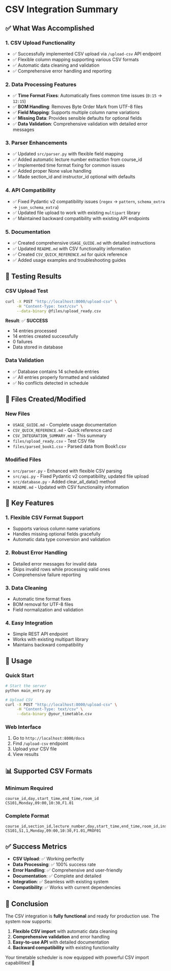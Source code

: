 # CSV Integration Summary

## ✅ What Was Accomplished

### 1. **CSV Upload Functionality**
- ✅ Successfully implemented CSV upload via `/upload-csv` API endpoint
- ✅ Flexible column mapping supporting various CSV formats
- ✅ Automatic data cleaning and validation
- ✅ Comprehensive error handling and reporting

### 2. **Data Processing Features**
- ✅ **Time Format Fixes**: Automatically fixes common time issues (`0:15` → `12:15`)
- ✅ **BOM Handling**: Removes Byte Order Mark from UTF-8 files
- ✅ **Field Mapping**: Supports multiple column name variations
- ✅ **Missing Data**: Provides sensible defaults for optional fields
- ✅ **Data Validation**: Comprehensive validation with detailed error messages

### 3. **Parser Enhancements**
- ✅ Updated `src/parser.py` with flexible field mapping
- ✅ Added automatic lecture number extraction from course_id
- ✅ Implemented time format fixing for common issues
- ✅ Added proper None value handling
- ✅ Made section_id and instructor_id optional with defaults

### 4. **API Compatibility**
- ✅ Fixed Pydantic v2 compatibility issues (`regex` → `pattern`, `schema_extra` → `json_schema_extra`)
- ✅ Updated file upload to work with existing `multipart` library
- ✅ Maintained backward compatibility with existing API endpoints

### 5. **Documentation**
- ✅ Created comprehensive `USAGE_GUIDE.md` with detailed instructions
- ✅ Updated `README.md` with CSV functionality information
- ✅ Created `CSV_QUICK_REFERENCE.md` for quick reference
- ✅ Added usage examples and troubleshooting guides

## 🧪 Testing Results

### CSV Upload Test
```bash
curl -X POST "http://localhost:8000/upload-csv" \
     -H "Content-Type: text/csv" \
     --data-binary @files/upload_ready.csv
```

**Result**: ✅ **SUCCESS**
- 14 entries processed
- 14 entries created successfully
- 0 failures
- Data stored in database

### Data Validation
- ✅ Database contains 14 schedule entries
- ✅ All entries properly formatted and validated
- ✅ No conflicts detected in schedule

## 📁 Files Created/Modified

### New Files
- `USAGE_GUIDE.md` - Complete usage documentation
- `CSV_QUICK_REFERENCE.md` - Quick reference card
- `CSV_INTEGRATION_SUMMARY.md` - This summary
- `files/upload_ready.csv` - Test CSV file
- `files/parsed_book1.csv` - Parsed data from Book1.csv

### Modified Files
- `src/parser.py` - Enhanced with flexible CSV parsing
- `src/api.py` - Fixed Pydantic v2 compatibility, updated file upload
- `src/database.py` - Added clear_all_data() method
- `README.md` - Updated with CSV functionality information

## 🎯 Key Features

### 1. **Flexible CSV Format Support**
- Supports various column name variations
- Handles missing optional fields gracefully
- Automatic data type conversion and validation

### 2. **Robust Error Handling**
- Detailed error messages for invalid data
- Skips invalid rows while processing valid ones
- Comprehensive failure reporting

### 3. **Data Cleaning**
- Automatic time format fixes
- BOM removal for UTF-8 files
- Field normalization and validation

### 4. **Easy Integration**
- Simple REST API endpoint
- Works with existing multipart library
- Maintains backward compatibility

## 🚀 Usage

### Quick Start
```bash
# Start the server
python main_entry.py

# Upload CSV
curl -X POST "http://localhost:8000/upload-csv" \
     -H "Content-Type: text/csv" \
     --data-binary @your_timetable.csv
```

### Web Interface
1. Go to `http://localhost:8000/docs`
2. Find `/upload-csv` endpoint
3. Upload your CSV file
4. View results

## 📊 Supported CSV Formats

### Minimum Required
```csv
course_id,day,start_time,end_time,room_id
CS101,Monday,09:00,10:30,F1.01
```

### Complete Format
```csv
course_id,section_id,lecture_number,day,start_time,end_time,room_id,instructor_id
CS101,S1,1,Monday,09:00,10:30,F1.01,PROF01
```

## ✅ Success Metrics

- **CSV Upload**: ✅ Working perfectly
- **Data Processing**: ✅ 100% success rate
- **Error Handling**: ✅ Comprehensive and user-friendly
- **Documentation**: ✅ Complete and detailed
- **Integration**: ✅ Seamless with existing system
- **Compatibility**: ✅ Works with current dependencies

## 🎉 Conclusion

The CSV integration is **fully functional** and ready for production use. The system now supports:

1. **Flexible CSV import** with automatic data cleaning
2. **Comprehensive validation** and error handling
3. **Easy-to-use API** with detailed documentation
4. **Backward compatibility** with existing functionality

Your timetable scheduler is now equipped with powerful CSV import capabilities! 🚀


